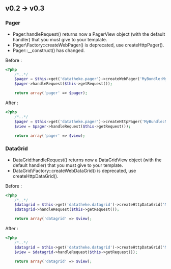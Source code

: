 v0.2 -> v0.3
------------

### Pager
- Pager:handleRequest() returns now a PagerView object (with the default handler) that you must give to your template.
- Pager\Factory::createWebPager() is deprecated, use createHttpPager().
- Pager::__construct() has changed.

Before :
```php
<?php
    /*..*/
    $pager = $this->get('datatheke.pager')->createWebPager('MyBundle:MyEntity');
    $pager->handleRequest($this->getRequest());

    return array('pager' => $pager);
```
After :
```php
<?php
    /*..*/
    $pager = $this->get('datatheke.pager')->createHttpPager('MyBundle:MyEntity');
    $view = $pager->handleRequest($this->getRequest());

    return array('pager' => $view);
```

### DataGrid
- DataGrid:handleRequest() returns now a DataGridView object (with the default handler) that you must give to your template.
- DataGrid\Factory::createWebDataGrid() is deprecated, use createHttpDataGrid().

Before :
```php
<?php
    /*..*/
    $datagrid = $this->get('datatheke.datagrid')->createHttpDataGrid('MyBundle:MyEntity');
    $datagrid->handleRequest($this->getRequest());

    return array('datagrid' => $view);
```
After :
```php
<?php
    /*..*/
    $datagrid = $this->get('datatheke.datagrid')->createHttpDataGrid('MyBundle:MyEntity');
    $view = $datagrid->handleRequest($this->getRequest());

    return array('datagrid' => $view);
```
